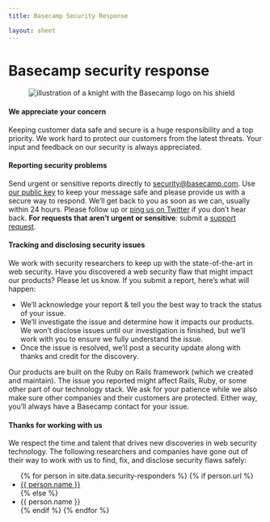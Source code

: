 ```yaml
---
title: Basecamp Security Response

layout: sheet
---
```

# Basecamp security response

<figure class="centered">
  <img alt="illustration of a knight with the Basecamp logo on his shield" src="{% asset_path about/policies/security/knight.png %}" class="image-size-33">
</figure>

#### We appreciate your concern

Keeping customer data safe and secure is a huge responsibility and a top priority. We work hard to protect our customers from the latest threats. Your input and feedback on our security is always appreciated.

#### Reporting security problems

Send urgent or sensitive reports directly to [security@basecamp.com](mailto:security@basecamp.com). Use [our public key](/about/policies/security/Basecamp-security.pub) to keep your message safe and please provide us with a secure way to respond. We’ll get back to you as soon as we can, usually within 24 hours. Please follow up or [ping us on Twitter](https://twitter.com/basecamp) if you don’t hear back. **For requests that aren’t urgent or sensitive**: submit a [support request](/support).

#### Tracking and disclosing security issues

We work with security researchers to keep up with the state-of-the-art in web security. Have you discovered a web security flaw that might impact our products? Please let us know. If you submit a report, here’s what will happen:

* We’ll acknowledge your report & tell you the best way to track the status of your issue.
* We’ll investigate the issue and determine how it impacts our products. We won’t disclose issues until our investigation is finished, but we’ll work with you to ensure we fully understand the issue.
* Once the issue is resolved, we’ll post a security update along with thanks and credit for the discovery.

Our products are built on the Ruby on Rails framework (which we created and maintain). The issue you reported might affect Rails, Ruby, or some other part of our technology stack. We ask for your patience while we also make sure other companies and their customers are protected. Either way, you’ll always have a Basecamp contact for your issue.

#### Thanks for working with us

We respect the time and talent that drives new discoveries in web security technology. The following researchers and companies have gone out of their way to work with us to find, fix, and disclose security flaws safely:

<ul>
{% for person in site.data.security-responders %}
  {% if person.url %}
    <li><a href="{{ person.url }}" target="_blank" rel="noopener noreferrer">{{ person.name }}</a></li>
  {% else %}
    <li>{{ person.name }}</li>
  {% endif %}
{% endfor %}
</ul>
